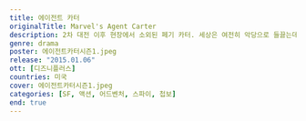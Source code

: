 ```yaml
---
title: 에이전트 카터
originalTitle: Marvel's Agent Carter
description: 2차 대전 이후 현장에서 소외된 페기 카터. 세상은 여전히 악당으로 들끓는데, 여자란 이유로 커피 심부름만 할 건가? 뛰어난 격투 실력과 완벽한 변장술의 그녀가 출동한다.
genre: drama
poster: 에이전트카터시즌1.jpeg
release: "2015.01.06"
ott: [디즈니플러스]
countries: 미국
cover: 에이전트카터시즌1.jpeg
categories: [SF, 액션, 어드벤처, 스파이, 첩보]
end: true
---
```

